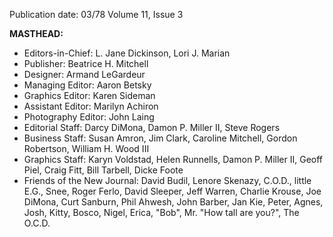 Publication date: 03/78
Volume 11, Issue 3

**MASTHEAD:**
- Editors-in-Chief: L. Jane Dickinson, Lori J. Marian
- Publisher: Beatrice H. Mitchell
- Designer: Armand LeGardeur
- Managing Editor: Aaron Betsky
- Graphics Editor: Karen Sideman
- Assistant Editor: Marilyn Achiron
- Photography Editor: John Laing
- Editorial Staff: Darcy DiMona, Damon P. Miller II, Steve Rogers
- Business Staff: Susan Amron, Jim Clark, Caroline Mitchell, Gordon Robertson, William H. Wood III
- Graphics Staff: Karyn Voldstad, Helen Runnells, Damon P. Miller II, Geoff Piel, Craig Fitt, Bill Tarbell, Dicke Foote
- Friends of the New Journal: David Budil, Lenore Skenazy, C.O.D., little E.G., Snee, Roger Ferlo, David Sleeper, Jeff Warren, Charlie Krouse, Joe DiMona, Curt Sanburn, Phil Ahwesh, John Barber, Jan Kie, Peter, Agnes, Josh, Kitty, Bosco, Nigel, Erica, "Bob", Mr. "How tall are you?", The O.C.D.

